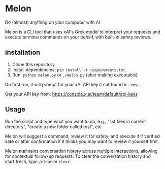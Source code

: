 # Melon
Do (almost) anything on your computer with AI

Melon is a CLI tool that uses xAI's Grok model to interpret your requests and execute terminal commands on your behalf, with built-in safety reviews.

## Installation

1. Clone this repository.
2. Install dependencies: `pip install -r requirements.txt`
3. Run: `python melon.py` or `./melon.py` (after making executable)

On first run, it will prompt for your xAI API key if not found in `.env`.

Get your API key from: https://console.x.ai/team/default/api-keys

## Usage

Run the script and type what you want to do, e.g., "list files in current directory", "create a new folder called test", etc.

Melon will suggest a command, review it for safety, and execute it if verified safe or after confirmation if it thinks you may want to review it yourself first.

Melon maintains conversation history across multiple interactions, allowing for contextual follow-up requests. To clear the conversation history and start fresh, type `/clear` or `clear`.
